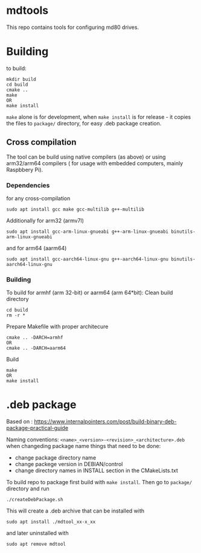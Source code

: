 # mdtools
This repo contains tools for configuring md80 drives.

# Building
to build:
```
mkdir build
cd build
cmake ..
make
OR
make install
```
`make` alone is for development, when `make install` is for release - it copies the files to `package/` directory, for easy .deb package creation.

## Cross compilation
The tool can be build using native compilers (as above) or using arm32/arm64 compilers ( for usage with embedded computers, mainly Raspbbery Pi).
### Dependencies
for any cross-compilation
```
sudo apt install gcc make gcc-multilib g++-multilib
```
Additionally for arm32 (armv7l)
```
sudo apt install gcc-arm-linux-gnueabi g++-arm-linux-gnueabi binutils-arm-linux-gnueabi
```
and for arm64 (aarm64)
```
sudo apt install gcc-aarch64-linux-gnu g++-aarch64-linux-gnu binutils-aarch64-linux-gnu
```
### Building
To build for armhf (arm 32-bit) or aarm64 (arm 64*bit):
Clean build directory
```
cd build
rm -r *
```
Prepare Makefile with proper architecure
```
cmake .. -DARCH=armhf
OR
cmake .. -DARCH=aarm64
```
Build
```
make
OR
make install
```
# .deb package
Based on :
https://www.internalpointers.com/post/build-binary-deb-package-practical-guide

Naming conventions:
`<name>_<version>-<revision>_<architecture>.deb`
when changeding package name things that need to be done:
- change package directory name
- change packege version in DEBIAN/control
- change directory names in INSTALL section in the CMakeLists.txt
  
To build repo to package first build with `make install`. Then go to `package/` directory and run
```
./createDebPackage.sh
```
This will create a .deb archive that can be installed with 
```
sudo apt install ./mdtool_xx-x_xx
```
and later uninstalled with 
```
sudo apt remove mdtool
```
